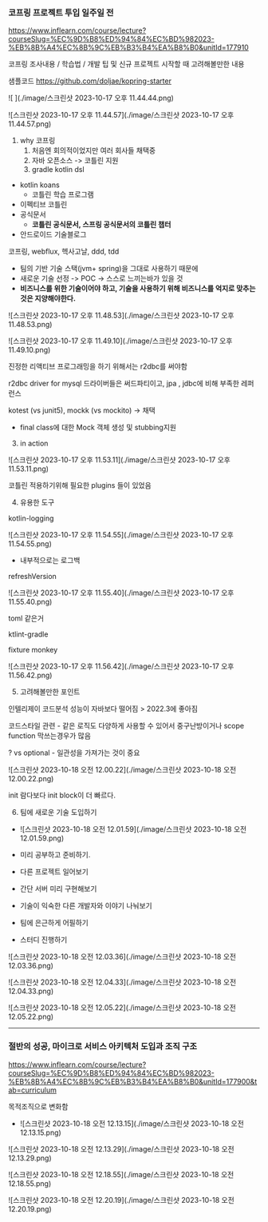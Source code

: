 ### 코프링 프로젝트 투입 일주일 전 

https://www.inflearn.com/course/lecture?courseSlug=%EC%9D%B8%ED%94%84%EC%BD%982023-%EB%8B%A4%EC%8B%9C%EB%B3%B4%EA%B8%B0&unitId=177910

코프링 조사내용 / 학습법 / 개발 팁 및 신규 프로젝트 시작할 때 고려해볼만한 내용

샘플코드 https://github.com/doljae/kopring-starter



![ ](./image/스크린샷 2023-10-17 오후 11.44.44.png)



![스크린샷 2023-10-17 오후 11.44.57](./image/스크린샷 2023-10-17 오후 11.44.57.png)



1. why 코프링
   1. 처음엔 회의적이었지만 여러 회사들 채택중
   2. 자바 오픈소스 -> 코틀린 지원
   3. gradle kotlin dsl



- kotlin koans
  - 코틀린 학습 프로그램
- 이펙티브 코틀린
- 공식문서
  - **코틀린 공식문서, 스프링 공식문서의 코틀린 챕터**
- 안드로이드 기술블로그





코프링, webflux, 헥사고날, ddd, tdd

- 팀의 기반 기술 스택(jvm+ spring)을 그대로 사용하기 때문에
- 새로운 기술 선정 -> POC -> 스스로 느끼는바가 있을 것
- **비즈니스를 위한 기술이어야 하고, 기술을 사용하기 위해 비즈니스를 억지로 맞추는 것은 지양해야한다.**



![스크린샷 2023-10-17 오후 11.48.53](./image/스크린샷 2023-10-17 오후 11.48.53.png)



![스크린샷 2023-10-17 오후 11.49.10](./image/스크린샷 2023-10-17 오후 11.49.10.png)

진정한 리액티브 프로그래밍을 하기 위해서는 r2dbc를 써야함 

r2dbc driver for mysql 드라이버들은 써드파티이고, jpa , jdbc에 비해 부족한 레퍼런스



kotest (vs junit5), mockk (vs mockito) -> 채택

- final class에 대한 Mock 객체 생성 및 stubbing지원



3. in action

![스크린샷 2023-10-17 오후 11.53.11](./image/스크린샷 2023-10-17 오후 11.53.11.png)

코틀린 적용하기위해 필요한 plugins 들이 있었음 



4. 유용한 도구

kotlin-logging

![스크린샷 2023-10-17 오후 11.54.55](./image/스크린샷 2023-10-17 오후 11.54.55.png)

- 내부적으로는 로그백



refreshVersion

![스크린샷 2023-10-17 오후 11.55.40](./image/스크린샷 2023-10-17 오후 11.55.40.png)

toml 같은거



ktlint-gradle

fixture monkey

![스크린샷 2023-10-17 오후 11.56.42](./image/스크린샷 2023-10-17 오후 11.56.42.png) 



5. 고려해볼만한 포인트

인텔리제이 코드분석 성능이 자바보다 떨어짐 > 2022.3에 좋아짐

코드스타일 관련 - 같은 로직도 다양하게 사용할 수 있어서 중구난방이거나 scope function 막쓰는경우가 많음

? vs optional - 일관성을 가져가는 것이 중요

![스크린샷 2023-10-18 오전 12.00.22](./image/스크린샷 2023-10-18 오전 12.00.22.png)

init 람다보다 init block이 더 빠르다. 

6. 팀에 새로운 기술 도입하기

- ![스크린샷 2023-10-18 오전 12.01.59](./image/스크린샷 2023-10-18 오전 12.01.59.png)





- 미리 공부하고 준비하기.
- 다른 프로젝트 일어보기
- 간단 서버 미리 구현해보기
- 기술이 익숙한 다른 개발자와 이야기 나눠보기
- 팀에 은근하게 어필하기 
- 스터디 진행하기 

![스크린샷 2023-10-18 오전 12.03.36](./image/스크린샷 2023-10-18 오전 12.03.36.png)



![스크린샷 2023-10-18 오전 12.04.33](./image/스크린샷 2023-10-18 오전 12.04.33.png)

![스크린샷 2023-10-18 오전 12.05.22](./image/스크린샷 2023-10-18 오전 12.05.22.png)



----

### 절반의 성공, 마이크로 서비스 아키텍처 도입과 조직 구조

https://www.inflearn.com/course/lecture?courseSlug=%EC%9D%B8%ED%94%84%EC%BD%982023-%EB%8B%A4%EC%8B%9C%EB%B3%B4%EA%B8%B0&unitId=177900&tab=curriculum



목적조직으로 변화함

- ![스크린샷 2023-10-18 오전 12.13.15](./image/스크린샷 2023-10-18 오전 12.13.15.png)



![스크린샷 2023-10-18 오전 12.13.29](./image/스크린샷 2023-10-18 오전 12.13.29.png)



![스크린샷 2023-10-18 오전 12.18.55](./image/스크린샷 2023-10-18 오전 12.18.55.png)



![스크린샷 2023-10-18 오전 12.20.19](./image/스크린샷 2023-10-18 오전 12.20.19.png)